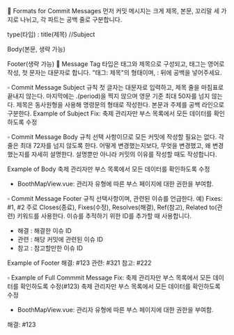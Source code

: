 🧾 Formats for Commit Messages
먼저 커밋 메시지는 크게 제목, 본문, 꼬리말 세 가지로 나뉘고, 각 파트는 공백 줄로 구분합니다.

type(타입) : title(제목) //Subject

Body(본문, 생략 가능)

Footer(생략 가능)
🔖 Message Tag
타입은 태그와 제목으로 구성되고, 태그는 영어로 작성, 첫 문자는 대문자로 합니다.
"태그: 제목"의 형태이며, : 뒤에 공백을 넣어주세요.


▫️ Commit Message Subject 규칙
첫 글자는 대문자로 입력하고, 제목 줄을 마침표로 끝내지 않는다.
마지막에는 .(period)을 찍지 않으며 영문 기준 최대 50자를 넘지 않는다.
제목은 동사원형을 사용해 명령문의 형태로 작성한다.
본문과 주제를 공백 라인으로 구분한다.
Example of Subject
Fix: 축제 관리자만 부스 목록에서 모든 데이터를 확인하도록 수정

▫️ Commit Message Body 규칙
선택 사항이므로 모든 커밋에 작성할 필요는 없다.
각 줄은 최대 72자를 넘지 않도록 한다.
어떻게 변경했는지보다, 무엇을 변경했고, 왜 변경했는지를 자세히 설명한다.
설명뿐만 아니라 커밋의 이유를 작성할 때도 작성합니다.

Example of Body
축제 관리자만 부스 목록에서 모든 데이터를 확인하도록 수정
  - BoothMapView.vue: 관리자 유형에 따른 부스 페이지에 대한 권한을 부여함.

▫️ Commit Message Footer 규칙
선택사항이며, 관련된 이슈를 언급한다. 예) Fixes: #1, #2
주로 Closes(종료), Fixes(수정), Resolves(해결), Ref(참고), Related to(관련) 키워드를 사용한다.
이슈를 추적하기 위한 ID를 추가할 때 사용합니다.
- 해결 : 해결한 이슈 ID
- 관련 : 해당 커밋에 관련된 이슈 ID
- 참고 : 참고할만한 이슈 ID

Example of Footer
해결: #123
관련: #321
참고: #222

▫️ Example of Full Commmit Message
Fix: 축제 관리자만 부스 목록에서 모든 데이터를 확인하도록 수정(#123)
축제 관리자만 부스 목록에서 모든 데이터를 확인하도록 수정
  - BoothMapView.vue: 관리자 유형에 따른 부스 페이지에 대한 권한을 부여함. 

해결: #123
